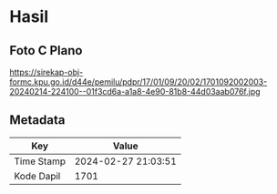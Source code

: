 # Hasil

## Foto C Plano

https://sirekap-obj-formc.kpu.go.id/d44e/pemilu/pdpr/17/01/09/20/02/1701092002003-20240214-224100--01f3cd6a-a1a8-4e90-81b8-44d03aab076f.jpg


## Metadata

| Key        | Value               |
| ---------- | ------------------- |
| Time Stamp | 2024-02-27 21:03:51 |
| Kode Dapil | 1701                |



